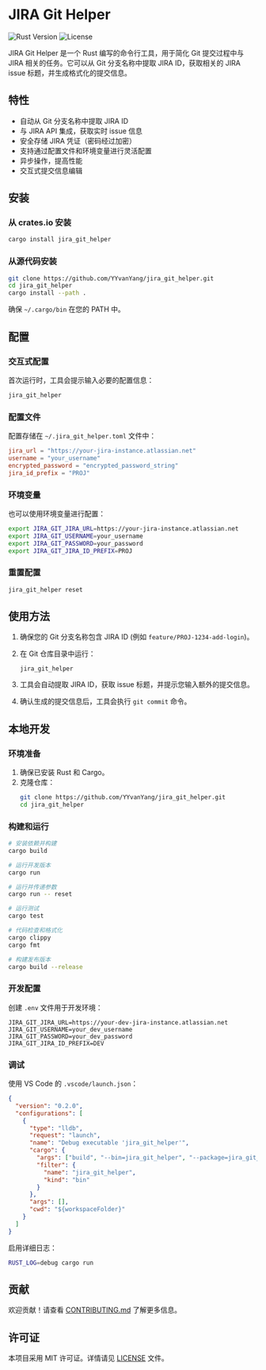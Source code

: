 # JIRA Git Helper

![Rust Version][rust-image]
![License][license-image]

JIRA Git Helper 是一个 Rust 编写的命令行工具，用于简化 Git 提交过程中与 JIRA 相关的任务。它可以从 Git 分支名称中提取 JIRA ID，获取相关的 JIRA issue 标题，并生成格式化的提交信息。

## 特性

- 自动从 Git 分支名称中提取 JIRA ID
- 与 JIRA API 集成，获取实时 issue 信息
- 安全存储 JIRA 凭证（密码经过加密）
- 支持通过配置文件和环境变量进行灵活配置
- 异步操作，提高性能
- 交互式提交信息编辑

## 安装

### 从 crates.io 安装

```bash
cargo install jira_git_helper
```

### 从源代码安装

```bash
git clone https://github.com/YYvanYang/jira_git_helper.git
cd jira_git_helper
cargo install --path .
```

确保 `~/.cargo/bin` 在您的 PATH 中。

## 配置

### 交互式配置

首次运行时，工具会提示输入必要的配置信息：

```bash
jira_git_helper
```

### 配置文件

配置存储在 `~/.jira_git_helper.toml` 文件中：

```toml
jira_url = "https://your-jira-instance.atlassian.net"
username = "your_username"
encrypted_password = "encrypted_password_string"
jira_id_prefix = "PROJ"
```

### 环境变量

也可以使用环境变量进行配置：

```bash
export JIRA_GIT_JIRA_URL=https://your-jira-instance.atlassian.net
export JIRA_GIT_USERNAME=your_username
export JIRA_GIT_PASSWORD=your_password
export JIRA_GIT_JIRA_ID_PREFIX=PROJ
```

### 重置配置

```bash
jira_git_helper reset
```

## 使用方法

1. 确保您的 Git 分支名称包含 JIRA ID (例如 `feature/PROJ-1234-add-login`)。

2. 在 Git 仓库目录中运行：
   ```
   jira_git_helper
   ```

3. 工具会自动提取 JIRA ID，获取 issue 标题，并提示您输入额外的提交信息。

4. 确认生成的提交信息后，工具会执行 `git commit` 命令。

## 本地开发

### 环境准备

1. 确保已安装 Rust 和 Cargo。
2. 克隆仓库：
   ```bash
   git clone https://github.com/YYvanYang/jira_git_helper.git
   cd jira_git_helper
   ```

### 构建和运行

```bash
# 安装依赖并构建
cargo build

# 运行开发版本
cargo run

# 运行并传递参数
cargo run -- reset

# 运行测试
cargo test

# 代码检查和格式化
cargo clippy
cargo fmt

# 构建发布版本
cargo build --release
```

### 开发配置

创建 `.env` 文件用于开发环境：

```
JIRA_GIT_JIRA_URL=https://your-dev-jira-instance.atlassian.net
JIRA_GIT_USERNAME=your_dev_username
JIRA_GIT_PASSWORD=your_dev_password
JIRA_GIT_JIRA_ID_PREFIX=DEV
```

### 调试

使用 VS Code 的 `.vscode/launch.json`：

```json
{
  "version": "0.2.0",
  "configurations": [
    {
      "type": "lldb",
      "request": "launch",
      "name": "Debug executable 'jira_git_helper'",
      "cargo": {
        "args": ["build", "--bin=jira_git_helper", "--package=jira_git_helper"],
        "filter": {
          "name": "jira_git_helper",
          "kind": "bin"
        }
      },
      "args": [],
      "cwd": "${workspaceFolder}"
    }
  ]
}
```

启用详细日志：

```bash
RUST_LOG=debug cargo run
```

## 贡献

欢迎贡献！请查看 [CONTRIBUTING.md](CONTRIBUTING.md) 了解更多信息。

## 许可证

本项目采用 MIT 许可证。详情请见 [LICENSE](LICENSE) 文件。

[rust-image]: https://img.shields.io/badge/rust-1.70%2B-blue.svg
[license-image]: https://img.shields.io/badge/License-MIT-blue.svg
